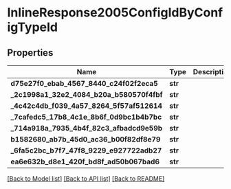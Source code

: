 # InlineResponse2005ConfigIdByConfigTypeId

## Properties
Name | Type | Description | Notes
------------ | ------------- | ------------- | -------------
**d75e27f0_ebab_4567_8440_c24f02f2eca5** | **str** |  | [optional] 
**_2c1998a1_32e2_4084_b20a_b580570f4fbf** | **str** |  | [optional] 
**_4c42c4db_f039_4a57_8264_5f57af512614** | **str** |  | [optional] 
**_7cafedc5_17b8_4c1e_8b6f_0d9bc1b4b7bc** | **str** |  | [optional] 
**_714a918a_7935_4b4f_82c3_afbadcd9e59b** | **str** |  | [optional] 
**b1582680_ab7b_45d0_ac36_b00f82df8e79** | **str** |  | [optional] 
**_6fa5c2bc_b7f7_47f8_9229_e927722adb27** | **str** |  | [optional] 
**ea6e632b_d8e1_420f_bd8f_ad50b067bad6** | **str** |  | [optional] 

[[Back to Model list]](../README.md#documentation-for-models) [[Back to API list]](../README.md#documentation-for-api-endpoints) [[Back to README]](../README.md)


